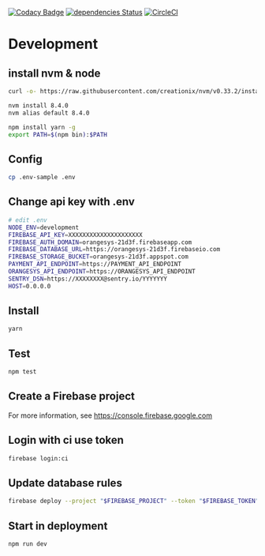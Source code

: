 [![Codacy Badge](https://api.codacy.com/project/badge/Grade/ec60a4042fdd49ce9a1038a500ba92a3)](https://www.codacy.com/app/orangesys/app.orangesys.io?utm_source=github.com&utm_medium=referral&utm_content=orangesys/app.orangesys.io&utm_campaign=badger)
[![dependencies Status](https://david-dm.org/orangesys/app.orangesys.io.svg)](https://david-dm.org/orangesys/app.orangesys.io)
[![CircleCI](https://circleci.com/gh/orangesys/app.orangesys.io.svg?style=svg)](https://circleci.com/gh/orangesys/app.orangesys.io)

# Development

## install nvm & node

```bash
curl -o- https://raw.githubusercontent.com/creationix/nvm/v0.33.2/install.sh | bash
```

```bash
nvm install 8.4.0
nvm alias default 8.4.0
```

```bash
npm install yarn -g
export PATH=$(npm bin):$PATH
```

## Config

``` bash
cp .env-sample .env
```

## Change api key with .env

``` bash
# edit .env
NODE_ENV=development
FIREBASE_API_KEY=XXXXXXXXXXXXXXXXXXXXX
FIREBASE_AUTH_DOMAIN=orangesys-21d3f.firebaseapp.com
FIREBASE_DATABASE_URL=https://orangesys-21d3f.firebaseio.com
FIREBASE_STORAGE_BUCKET=orangesys-21d3f.appspot.com
PAYMENT_API_ENDPOINT=https://PAYMENT_API_ENDPOINT
ORANGESYS_API_ENDPOINT=https://ORANGESYS_API_ENDPOINT
SENTRY_DSN=https://XXXXXXXX@sentry.io/YYYYYYY
HOST=0.0.0.0
```

## Install

```bash
yarn
```

## Test

```bash
npm test
```

## Create a Firebase project

For more information, see <https://console.firebase.google.com>

## Login with ci use token

```bash
firebase login:ci
```

## Update database rules

```bash
firebase deploy --project "$FIREBASE_PROJECT" --token "$FIREBASE_TOKEN" --non-interactive --only database
```

## Start in deployment

```bash
npm run dev
```